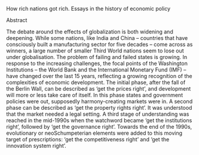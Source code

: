 How rich nations got rich. Essays in the history of economic policy

Abstract

The debate around the effects of globalization is both widening and deepening. While some
nations, like India and China – countries that have consciously built a manufacturing sector for
five decades – come across as winners, a large number of smaller Third World nations seem to
lose out under globalisation. The problem of failing and failed states is growing. In response to
the increasing challenges, the focal points of the Washington Institutions – the World Bank and
the International Monetary Fund (IMF) – have changed over the last 15 years, reflecting a
growing recognition of the complexities of economic development. The initial phase, after the
fall of the Berlin Wall, can be described as ‘get the prices right’, and development will more or
less take care of itself. In this phase states and government policies were out, supposedly
harmony-creating markets were in. A second phase can be described as ‘get the property rights
right’. It was understood that the market needed a legal setting. A third stage of understanding
was reached in the mid-1990s when the watchword became ‘get the institutions right’, followed
by ‘get the governance right’. Towards the end of the 1990s, evolutionary or neoSchumpeterian elements were added to this moving target of prescriptions: ‘get the
competitiveness right’ and ‘get the innovation system right’. 